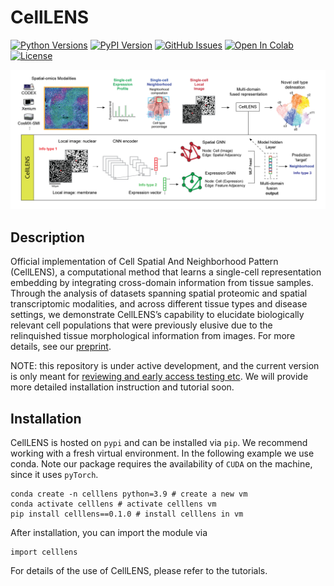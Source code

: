 # CellLENS

[![Python Versions](https://img.shields.io/pypi/pyversions/cellsnap.svg)](https://pypi.org/project/cellsnap)
[![PyPI Version](https://img.shields.io/pypi/v/cellsnap.svg)](https://pypi.org/project/cellsnap)
[![GitHub Issues](https://img.shields.io/github/issues/sggao/cellsnap.svg)](https://github.com/sggao/cellsnap/issues)
[![Open In Colab](https://colab.research.google.com/assets/colab-badge.svg)](https://colab.research.google.com/github/sggao/cellsnap/blob/master/tutorials/CellSNAP_codex_murine.ipynb)
[![License](https://img.shields.io/badge/License-Apache_2.0-blue.svg)](https://opensource.org/licenses/Apache-2.0)


<img src="https://github.com/sggao/CellLENS/blob/main/media/figure1_v4.png">

## Description
Official implementation of Cell Spatial And Neighborhood Pattern (CellLENS), a computational method that learns a single-cell representation embedding by integrating cross-domain information from tissue samples.
Through the analysis of datasets spanning spatial proteomic and spatial transcriptomic modalities, and across different tissue types and disease settings, we demonstrate CellLENS’s capability to elucidate biologically relevant cell populations that were previously elusive due to the relinquished tissue morphological information from images. For more details, see our [preprint](https://www.biorxiv.org/content/10.1101/2024.05.12.593710v1).


NOTE: this repository is under active development, and the current version is only meant for <ins>reviewing and early access testing etc</ins>. We will provide more detailed installation instruction and tutorial soon.

## Installation
CellLENS is hosted on `pypi` and can be installed via `pip`. We recommend working with a fresh virtual environment. In the following example we use conda. Note our package requires the availability of `CUDA` on the machine, since it uses `pyTorch`.

```
conda create -n celllens python=3.9 # create a new vm
conda activate celllens # activate celllens vm
pip install celllens==0.1.0 # install celllens in vm
```
After installation, you can import the module via
```
import celllens
```
For details of the use of CellLENS, please refer to the tutorials.
